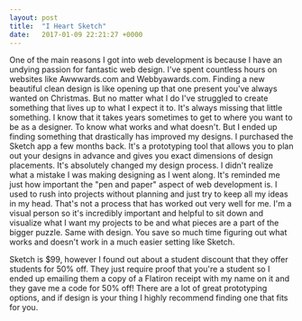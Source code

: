 ```yaml
---
layout: post
title:  "I Heart Sketch"
date:   2017-01-09 22:21:27 +0000
---
```



One of the main reasons I got into web development is because I have an undying passion for fantastic web design. I've spent countless hours on websites like Awwwards.com and Webbyawards.com. Finding a new beautiful clean design is like opening up that one present you've always wanted on Christmas. But no matter what I do I've struggled to create something that lives up to what I expect it to. It's always missing that little something. I know that it takes years sometimes to get to where you want to be as a designer. To know what works and what doesn't. But I ended up finding something that drastically has improved my designs. I purchased the Sketch app a few months back. It's a prototyping tool that allows you to plan out your designs in advance and gives you exact dimensions of design placements. It's absolutely changed my design process. I didn't realize what a mistake I was making designing as I went along. It's reminded me just how important the "pen and paper" aspect of web development is. I used to rush into projects without planning and just try to keep all my ideas in my head. That's not a process that has worked out very well for me. I'm a visual person so it's incredibly important and helpful to sit down and visualize what I want my projects to be and what pieces are a part of the bigger puzzle. Same with design. You save so much time figuring out what works and doesn't work in a much easier setting like Sketch. 

Sketch is $99, however I found out about a student discount that they offer students for 50% off. They just require proof that you're a student so I ended up emailing them a copy of a Flatiron receipt with my name on it and they gave me a code for 50% off! There are a lot of great prototyping options, and if design is your thing I highly recommend finding one that fits for you.
